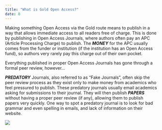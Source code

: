 ```yaml
---
title: "What is Gold Open Access?"
date: 0
---
```


Making something Open Access via the Gold route means to publish in a way that allows immediate access to all readers free of charge. This is done by publishing in Open Access Journals, where authors often pay an APC (Article Processing Charge) to publish. The ***MONEY*** for the APC usually comes from the funder or institution (if the institution has an Open Access fund), so authors very rarely pay this charge out of their own pocket. 

Everything published in proper Open Access Journals has gone through a formal peer review, however... 

***PREDATORY*** Journals, also referred to as “Fake Journals”, often skip the peer review process as they exist only to make money from academics who feel pressured to publish. These predatory journals usually email academics asking for submissions to their journal. They will then publish ***PAPERS*** without having a proper peer review (if any), allowing them to publish papers very quickly. One way to spot a predatory journal is to look for bad grammar and even spelling in emails, and lack of information on their website.

[![](https://img.shields.io/website?label=Look_around_the_room&style=for-the-badge&up_message=Go%21&url=https%3A%2F%2Fdanielroelfs.com)](/tasks/gold/look_around_the_room)